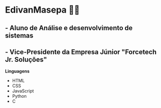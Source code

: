 # EdivanMasepa 🐱‍👤
## - Aluno de Análise e desenvolvimento de sistemas
## - Vice-Presidente da Empresa Júnior "Forcetech Jr. Soluções"
**Linguagens**

* HTML
* CSS
* JavaScript
* Python
* C 
